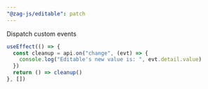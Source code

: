 ```yaml
---
"@zag-js/editable": patch
---
```


Dispatch custom events

```js
useEffect(() => {
  const cleanup = api.on("change", (evt) => {
    console.log("Editable's new value is: ", evt.detail.value)
  })
  return () => cleanup()
}, [])
```
